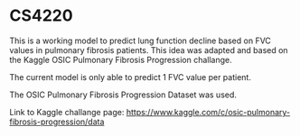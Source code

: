# CS4220

This is a working model to predict lung function decline based on FVC values in pulmonary fibrosis patients. This idea was adapted and based on the Kaggle OSIC Pulmonary Fibrosis Progression challange. 

The current model is only able to predict 1 FVC value per patient. 

The OSIC Pulmonary Fibrosis Progression Dataset was used.

Link to Kaggle challange page: https://www.kaggle.com/c/osic-pulmonary-fibrosis-progression/data 
